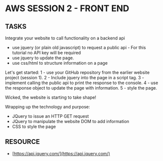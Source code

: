 # AWS SESSION 2  - FRONT END

## TASKS
Integrate your website to call functionality on a backend api
- use jquery (or plain old javascript) to request a public api - For this tutorial no API key will be required
- use jquery to update the page. 
- use css/html to structure information on a page


Let's get started:
1 - use your  GitHub repository from the earlier website project (session 1). 
2 - Include jquery into the page in a script tag. 
3 - implement calling the public api to print the response to the console. 
4 - use the response object to update the page with information. 
5 - style the page. 

Wicked, the website is starting to take shape! 

Wrapping up the technology and purpose:

- JQuery to issue an HTTP GET request
- JQuery to manipulate the website DOM to add information
- CSS to style the page

## RESOURCE

- [https://api.jquery.com/](https://api.jquery.com/)